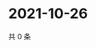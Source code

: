 # 2021-10-26

共 0 条

<!-- BEGIN WEIBO -->
<!-- 最后更新时间 Tue Oct 26 2021 21:15:51 GMT+0800 (China Standard Time) -->

<!-- END WEIBO -->
